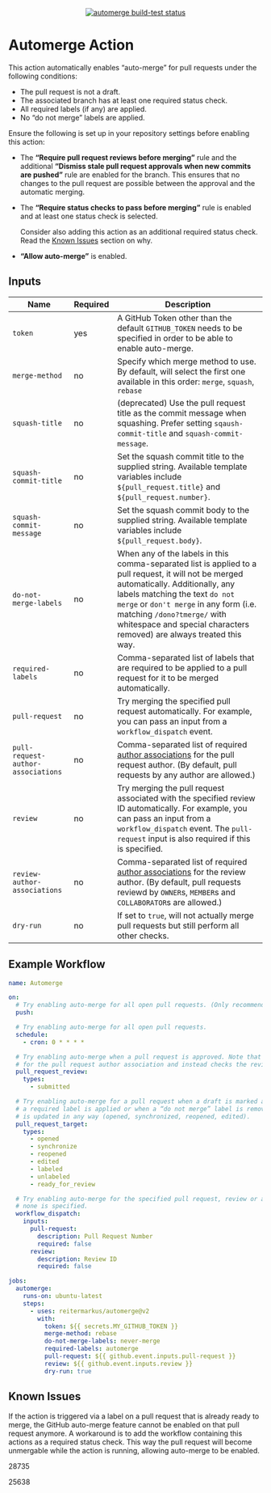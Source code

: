 <p align="center">
  <a href="https://github.com/reitermarkus/automerge/actions"><img alt="automerge build-test status" src="https://github.com/reitermarkus/automerge/workflows/build-test/badge.svg"></a>
</p>

# Automerge Action

This action automatically enables “auto-merge” for pull requests under the following conditions:

- The pull request is not a draft.
- The associated branch has at least one required status check.
- All required labels (if any) are applied.
- No “do not merge” labels are applied.

Ensure the following is set up in your repository settings before enabling this action:

- The **“Require pull request reviews before merging”** rule and the additional **“Dismiss stale pull request approvals when new commits are pushed”** rule
  are enabled for the branch. This ensures that no changes to the pull request are possible between the approval and the automatic merging.

- The **“Require status checks to pass before merging”** rule is enabled and at least one status check is selected.

  Consider also adding this action as an additional required status check. Read the [Known Issues](#known-issues) section on why.

- **“Allow auto-merge”** is enabled.

## Inputs

| Name                               | Required | Description                                                                                                                                     |
| ---------------------------------- | -------- | ----------------------------------------------------------------------------------------------------------------------------------------------- |
| `token`                            | yes      | A GitHub Token other than the default `GITHUB_TOKEN` needs to be specified in order to be able to enable auto-merge.                            |
| `merge-method`                     | no       | Specify which merge method to use. By default, will select the first one available in this order: `merge`, `squash`, `rebase`                   |
| `squash-title`                     | no       | (deprecated) Use the pull request title as the commit message when squashing. Prefer setting `sqaush-commit-title` and `squash-commit-message`. |
| `squash-commit-title`              | no       | Set the squash commit title to the supplied string. Available template variables include `${pull_request.title}` and `${pull_request.number}`.  |
| `squash-commit-message`            | no       | Set the squash commit body to the supplied string. Available template variables include `${pull_request.body}`.                                 |
| `do-not-merge-labels`              | no       | When any of the labels in this comma-separated list is applied to a pull request, it will not be merged automatically. Additionally, any labels matching the text `do not merge` or `don't merge` in any form (i.e. matching `/dono?tmerge/` with whitespace and special characters removed) are always treated this way. |
| `required-labels`                  | no       | Comma-separated list of labels that are required to be applied to a pull request for it to be merged automatically.                             |
| `pull-request`                     | no       | Try merging the specified pull request automatically. For example, you can pass an input from a `workflow_dispatch` event.                      |
| `pull-request-author-associations` | no       | Comma-separated list of required [author associations](https://docs.github.com/en/graphql/reference/enums#commentauthorassociation) for the pull request author. (By default, pull requests by any author are allowed.)        |
| `review`                           | no       | Try merging the pull request associated with the specified review ID automatically. For example, you can pass an input from a `workflow_dispatch` event. The `pull-request` input is also required if this is specified. |
| `review-author-associations` | no       | Comma-separated list of required [author associations](https://docs.github.com/en/graphql/reference/enums#commentauthorassociation) for the review author. (By default, pull requests reviewd by `OWNER`s, `MEMBER`s and `COLLABORATOR`s are allowed.)        |
| `dry-run`                          | no       | If set to `true`, will not actually merge pull requests but still perform all other checks.                                                     |

## Example Workflow

```yml
name: Automerge

on:
  # Try enabling auto-merge for all open pull requests. (Only recommended for testing.)
  push:

  # Try enabling auto-merge for all open pull requests.
  schedule:
    - cron: 0 * * * *

  # Try enabling auto-merge when a pull request is approved. Note that this event skips the check
  # for the pull request author association and instead checks the review author association.
  pull_request_review:
    types:
      - submitted

  # Try enabling auto-merge for a pull request when a draft is marked as “ready for review”, when
  # a required label is applied or when a “do not merge” label is removed, or when a pull request
  # is updated in any way (opened, synchronized, reopened, edited).
  pull_request_target:
    types:
      - opened
      - synchronize
      - reopened
      - edited
      - labeled
      - unlabeled
      - ready_for_review

  # Try enabling auto-merge for the specified pull request, review or all open pull requests if
  # none is specified.
  workflow_dispatch:
    inputs:
      pull-request:
        description: Pull Request Number
        required: false
      review:
        description: Review ID
        required: false

jobs:
  automerge:
    runs-on: ubuntu-latest
    steps:
      - uses: reitermarkus/automerge@v2
        with:
          token: ${{ secrets.MY_GITHUB_TOKEN }}
          merge-method: rebase
          do-not-merge-labels: never-merge
          required-labels: automerge
          pull-request: ${{ github.event.inputs.pull-request }}
          review: ${{ github.event.inputs.review }}
          dry-run: true
```

## Known Issues

If the action is triggered via a label on a pull request that is already ready to merge, the GitHub auto-merge feature cannot be enabled on that pull request anymore. A workaround is to add the workflow containing this actions as a required status check. This way the pull request will become unmergable while the action is running, allowing auto-merge to be enabled.

28735

25638

